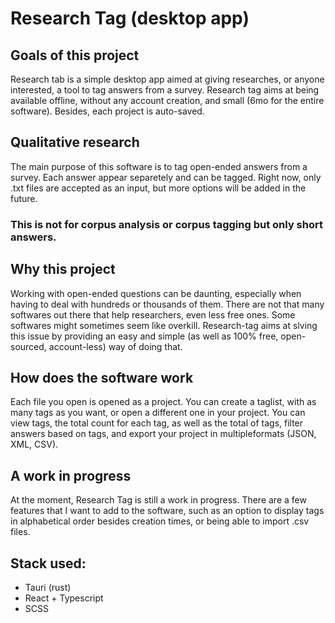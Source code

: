 # Research Tag (desktop app)
## Goals of this project
Research tab is a simple desktop app aimed at giving researches, or anyone interested, a tool to tag answers from a survey. Research tag aims at being available offline, without any account creation, and small (6mo for the entire software). Besides, each project is auto-saved.

## Qualitative research
The main purpose of this software is to tag open-ended answers from a survey. Each answer appear separetely and can be tagged.
Right now, only .txt files are accepted as an input, but more options will be added in the future.
### This is not for corpus analysis or corpus tagging but only short answers.

## Why this project
Working with open-ended questions can be daunting, especially when having to deal with hundreds or thousands of them. There are not that many softwares out there that help researchers, even less free ones. Some softwares might sometimes seem like overkill. Research-tag aims at slving this issue by providing an easy and simple (as well as 100% free, open-sourced, account-less) way of doing that.

## How does the software work
Each file you open is opened as a project. You can create a taglist, with as many tags as you want, or open a different one in your project. You can view tags, the total count for each tag, as well as the total of tags, filter answers based on tags, and export your project in multipleformats (JSON, XML, CSV).

## A work in progress
At the moment, Research Tag is still a work in progress. There are a few features that I want to add to the software, such as an option to display tags in alphabetical order besides creation times, or being able to import .csv files.

## Stack used:
- Tauri (rust)
- React + Typescript
- SCSS


